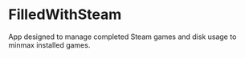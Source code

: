# FilledWithSteam
App designed to manage completed Steam games and disk usage to minmax installed games.
